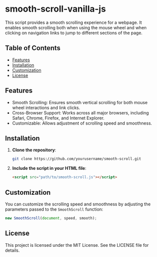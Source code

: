 # smooth-scroll-vanilla-js

This script provides a smooth scrolling experience for a webpage. It enables smooth scrolling both when using the mouse wheel and when clicking on navigation links to jump to different sections of the page.

## Table of Contents

- [Features](#features)
- [Installation](#installation)
- [Customization](#customization)
- [License](#license)

## Features

- Smooth Scrolling: Ensures smooth vertical scrolling for both mouse wheel interactions and link clicks.
- Cross-Browser Support: Works across all major browsers, including Safari, Chrome, Firefox, and Internet Explorer.
- Customizable: Allows adjustment of scrolling speed and smoothness.

## Installation

1. **Clone the repository**:
    ```bash
    git clone https://github.com/yourusername/smooth-scroll.git
    ```

2. **Include the script in your HTML file**:
    ```html
    <script src="path/to/smooth-scroll.js"></script>
    ```

## Customization

You can customize the scrolling speed and smoothness by adjusting the parameters passed to the `SmoothScroll` function:

```js
new SmoothScroll(document, speed, smooth);
```

## License

This project is licensed under the MIT License. See the LICENSE file for details.
